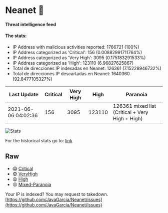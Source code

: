 # Neanet :hocho:
#### Threat intelligence feed
#### The stats:

- IP Address with malicious activities reported: 1766721 (100%)
- IP Address categorized as 'Critical':  156 (0.00882991711764%)
- IP Address categorized as 'Very High':  3095 (0.175183291533%)
- IP Address categorized as 'High':  123110 (6.96827625867)
- Total de direcciones IP indexadas en Neanet:  126361 (7.15228946732%)
- Total de direcciones IP descartadas en Neanet:  1640360 (92.8477105327%)

| Last Update | Critical | Very High | High | Paranoia |
| --- | --- | --- | --- | --- |
| 2021-06-06 04:02:36 | 156 | 3095 | 123110 | 126361 mixed list (Critical + Very High + High)|

![Stats](https://docs.google.com/spreadsheets/d/e/2PACX-1vSnaNMIXVabIpDJjufMlzH7poXnshF3mgd8Is1g9ytUEzVsP5my4Trn8f-xkoLLQ38xpL3HtmUexLo6/pubchart?oid=501124687&format=image)

For the historical stats go to: [link](/stats.csv)
## Raw
- :scream: [Critical](https://raw.githubusercontent.com/JavaGarcia/Neanet/master/blacklists/neanet_critical.txt)
- :fearful: [VeryHigh](https://raw.githubusercontent.com/JavaGarcia/Neanet/master/blacklists/neanet_veryHigh.txtt)
- :frowning: [High](https://raw.githubusercontent.com/JavaGarcia/Neanet/master/blacklists/neanet_high.txt)
- :dizzy_face: [Mixed-Paranoia](https://raw.githubusercontent.com/JavaGarcia/Neanet/master/blacklists/neanet_all.txt)


Your IP is indexed? You may request to takedown. [https://github.com/JavaGarcia/Neanet/issues](https://github.com/JavaGarcia/Neanet/issues)









































































































































































































































































































































































































































































































































































































































































































































































































































































































































































































































































































































































































































































































































































































































































































































































































































































































































































































































































































































































































































































































































































































































































































































































































































































































































































































































































































































































































































































































































































































































































































































































































































































































































































































































































































































































































































































































































































































































































































































































































































































































































































































































































































































































































































































































































































































































































































































































































































































































































































































































































































































































































































































































































































































































































































































































































































































































































































































































































































































































































































































































































































































































































































































































































































































































































































































































































































































































































































































































































































































































